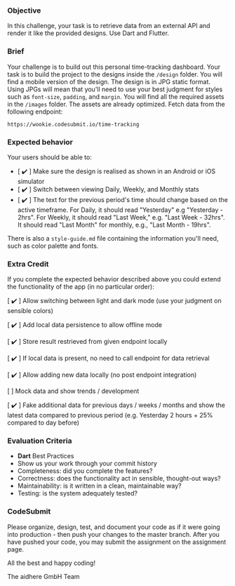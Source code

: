 ### Objective

In this challenge, your task is to retrieve data from an external API and render it like the provided designs. Use Dart and Flutter.

### Brief

Your challenge is to build out this personal time-tracking dashboard. Your task is to build the project to the designs inside the `/design` folder. You will find a mobile version of the design. The design is in JPG static format. Using JPGs will mean that you'll need to use your best judgment for styles such as `font-size`, `padding`, and `margin`. You will find all the required assets in the `/images` folder. The assets are already optimized. Fetch data from the following endpoint:

    https://wookie.codesubmit.io/time-tracking

### Expected behavior

Your users should be able to:

-   [ ✔️ ] Make sure the design is realised as shown in an Android or iOS simulator 
-   [ ✔️ ] Switch between viewing Daily, Weekly, and Monthly stats
-   [ ✔️ ] The text for the previous period's time should change based on the active timeframe. For Daily, it should read "Yesterday" e.g "Yesterday - 2hrs". For Weekly, it should read "Last Week," e.g. "Last Week - 32hrs". It should read "Last Month" for monthly, e.g., "Last Month - 19hrs".

There is also a `style-guide.md` file containing the information you'll need, such as color palette and fonts.

### Extra Credit

If you complete the expected behavior described above you could extend the functionality of the app (in no particular order):

[ ✔️ ] Allow switching between light and dark mode (use your judgment on sensible colors)
 
[ ✔️ ]  Add local data persistence to allow offline mode

[ ✔️ ]  Store result restrieved from given endpoint locally

[ ✔️ ]  If local data is present, no need to call endpoint for data retrieval

[ ✔️ ]  Allow adding new data locally (no post endpoint integration)

[  ]  Mock data and show trends / development

[ ✔️ ] Fake additional data for previous days / weeks / months and show the latest data compared to previous period (e.g. Yesterday 2 hours + 25% compared to day before)
  

### Evaluation Criteria

-   **Dart** Best Practices
-   Show us your work through your commit history
-   Completeness: did you complete the features?
-   Correctness: does the functionality act in sensible, thought-out ways?
-   Maintainability: is it written in a clean, maintainable way?
-   Testing: is the system adequately tested?

### CodeSubmit

Please organize, design, test, and document your code as if it were going into production - then push your changes to the master branch. After you have pushed your code, you may submit the assignment on the assignment page.

All the best and happy coding!

The aidhere GmbH Team